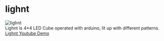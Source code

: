 # lighnt
![lighnt](https://user-images.githubusercontent.com/69056618/206976305-9efc4532-16f7-414a-954f-84a7e0d77f48.png)<br>
Lighnt is 4*4 LED Cube operated with arduino, lit up with different patterns.<br>
[Lighnt Youtube Demo](https://youtu.be/B4MIhC5tZRov)
